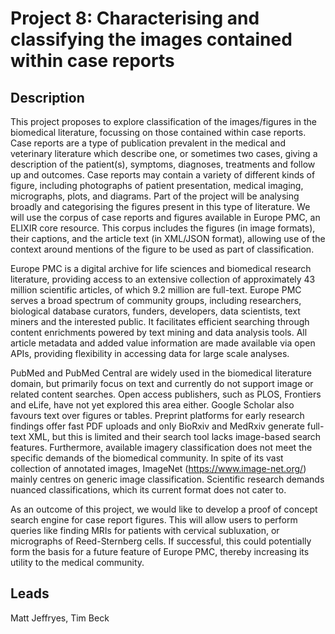 # Project 8: Characterising and classifying the images contained within case reports

## Description

This project proposes to explore classification of the images/figures in the biomedical literature, focussing on those contained within case reports. Case reports are a type of publication prevalent in the medical and veterinary literature which describe one, or sometimes two cases, giving a description of the patient(s), symptoms, diagnoses, treatments and follow up and outcomes. Case reports may contain a variety of different kinds of figure, including photographs of patient presentation, medical imaging, micrographs, plots, and diagrams. Part of the project will be analysing broadly and categorising the figures present in this type of literature. We will use the corpus of case reports and figures available in Europe PMC, an ELIXIR core resource. This corpus includes the figures (in image formats), their captions, and the article text (in XML/JSON format), allowing use of the context around mentions of the figure to be used as part of classification.

Europe PMC is a digital archive for life sciences and biomedical research literature, providing access to an extensive collection of approximately 43 million scientific articles, of which 9.2 million are full-text. Europe PMC serves a broad spectrum of community groups, including researchers, biological database curators, funders, developers, data scientists, text miners and the interested public. It facilitates efficient searching through content enrichments powered by text mining and data analysis tools. All article metadata and added value information are made available via open APIs, providing flexibility in accessing data for large scale analyses.

PubMed and PubMed Central are widely used in the biomedical literature domain, but primarily focus on text and currently do not support image or related content searches. Open access publishers, such as PLOS, Frontiers and eLife, have not yet explored this area either. Google Scholar also favours text over figures or tables. Preprint platforms for early research findings offer fast PDF uploads and only BioRxiv and MedRxiv generate full-text XML, but this is limited and their search tool lacks image-based search features. Furthermore, available imagery classification does not meet the specific demands of the biomedical community. In spite of its vast collection of annotated images, ImageNet (https://www.image-net.org/) mainly centres on generic image classification. Scientific research demands nuanced classifications, which its current format does not cater to.

As an outcome of this project, we would like to develop a proof of concept search engine for case report figures. This will allow users to perform queries like finding MRIs for patients with cervical subluxation, or micrographs of Reed-Sternberg cells. If successful, this could potentially form the basis for a future feature of Europe PMC, thereby increasing its utility to the medical community.

## Leads

Matt Jeffryes, Tim Beck
